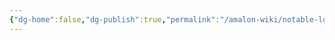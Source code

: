 ```yaml
---
{"dg-home":false,"dg-publish":true,"permalink":"/amalon-wiki/notable-locations/jua-la-va/","dgPassFrontmatter":true,"noteIcon":""}
---
```


